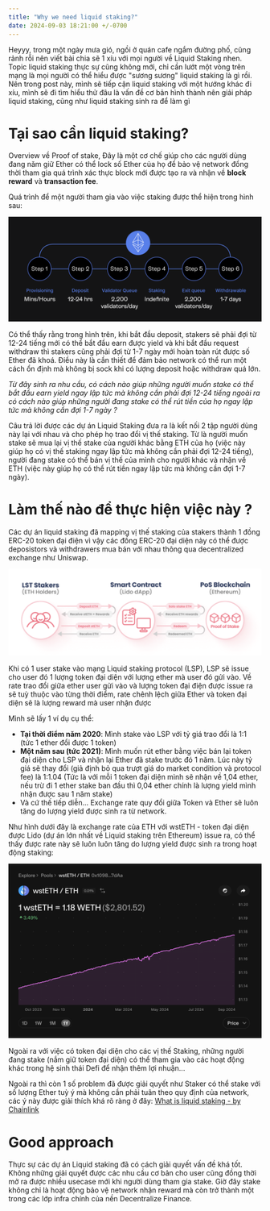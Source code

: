 ```yaml
---
title: "Why we need liquid staking?"
date: 2024-09-03 18:21:00 +/-0700
---
```


Heyyy, trong một ngày mưa gió, ngồi ở quán cafe ngắm đường phố, cũng rảnh rỗi nên viết bài chia sẽ 1 xíu với mọi người về Liquid Staking nhen. Topic liquid staking thực sự cũng không mới, chỉ cần lướt một vòng trên mạng là mọi người có thể hiểu được "sương sương" liquid staking là gì rồi. Nên trong post này, mình sẽ tiếp cận liquid staking với một hướng khác đi xíu, mình sẽ đi tìm hiểu thử đâu là vấn đề cơ bản hình thành nên giải pháp liquid staking, cũng như liquid staking sinh ra để làm gì

# Tại sao cần liquid staking?

Overview về Proof of stake, Đây là một cơ chế giúp cho các người dùng đang năm giữ Ether có thể lock số Ether của họ để bảo vệ network đồng thời tham gia quá trình xác thực block mới được tạo ra và nhận về <b>block reward</b> và <b>transaction fee</b>.

Quá trình để một người tham gia vào việc staking được thể hiện trong hình sau:

![Staking proccess](/images/ethereum-deposit-withdraw-process.png)

Có thể thấy rằng trong hình trên, khi bắt đầu deposit, stakers sẽ phải đợi từ 12-24 tiếng mới có thể bắt đầu earn được yield và khi bắt đầu request withdraw thì stakers cũng phải đợi từ 1-7 ngày mới hoàn toàn rút được số Ether đã khoá. Điều này là cần thiết để đảm bảo network có thể run một cách ổn định mà không bị sock khi có lượng deposit hoặc withdraw quá lớn.

<i>Từ đây sinh ra nhu cầu, có cách nào giúp những người muốn stake có thể bắt đầu earn yield ngay lập tức mà không cần phải đợi 12-24 tiếng ngoài ra có cách nào giúp những người đang stake có thể rút tiền của họ ngay lập tức mà không cần đợi 1-7 ngày ?</i>

Câu trả lời được các dự án Liquid Staking đưa ra là kết nối 2 tập người dùng này lại với nhau và cho phép họ trao đổi vị thế staking. Từ là người muốn stake sẽ mua lại vị thế stake của người khác bằng ETH của họ (việc này giúp họ có vị thế staking ngay lập tức mà không cần phải đợi 12-24 tiếng), người đang stake có thể bán vị thế của mình cho người khác và nhận về ETH (việc này giúp họ có thể rút tiền ngay lập tức mà không cần đợi 1-7 ngày).

# Làm thế nào để thực hiện việc này ?

Các dự án liquid staking đã mapping vị thế staking của stakers thành 1 đồng ERC-20 token đại điện vì vậy các đồng ERC-20 đại diện này có thể được deposistors và withdrawers mua bán với nhau thông qua decentralized exchange như Uniswap.

![How LSD works](/images/how-lsd-work.png)

Khi có 1 user stake vào mạng Liquid staking protocol (LSP), LSP sẽ issue cho user đó 1 lượng token đại diện với lượng ether mà user đó gửi vào. Về rate trao đổi giữa ether user gửi vào và lượng token đại điện được issue ra sẽ tuỳ thuộc vào từng thời điểm, rate chênh lệch giữa Ether và token đại diện sẽ là lượng reward mà user nhận được

Mình sẽ lấy 1 ví dụ cụ thể:
- <b>Tại thời điểm năm 2020</b>: Mình stake vào LSP với tỷ giá trao đổi là 1:1 (tức 1 ether đổi được 1 token)
- <b>Một năm sau (tức 2021)</b>: Mình muốn rút ether bằng việc bán lại token đại diện cho LSP và nhận lại Ether đã stake trước đó 1 năm. Lúc này tỷ giá sẽ thay đổi (giả định bỏ qua trượt giá do market condition và protocol fee) là 1:1.04 (Tức là với mỗi 1 token đại diện mình sẽ nhận về 1,04 ether, nếu trừ đi 1 ether stake ban đầu thì 0,04 ether chính là lượng yield mình nhận được sau 1 năm stake)
- Và cứ thế tiếp diễn... Exchange rate quy đổi giữa Token và Ether sẽ luôn tăng do lượng yield được sinh ra từ network.

Như hình dưới đây là exchange rate của ETH với wstETH - token đại diện được Lido (dự án lớn nhất về Liquid staking trên Ethereum) issue ra, có thể thấy được rate này sẽ luôn luôn tăng do lượng yield được sinh ra trong hoạt động staking:

![wstETH/ETH](/images/wstETH-ETH.png)

Ngoài ra với việc có token đại diện cho các vị thế Staking, những người đang stake (nắm giữ token đại diện) có thể tham gia vào các hoạt động khác trong hệ sinh thái Defi để nhận thêm lợi nhuận...

Ngoài ra thì còn 1 số problem đã được giải quyết như Staker có thể stake với số lượng Ether tuỳ ý mà không cần phải tuân theo quy định của network, các ý này được giải thích khá rõ ràng ở đây: <a href="https://chain.link/education-hub/liquid-staking">What is liquid staking - by Chainlink</a>

# Good approach
Thực sự các dự án Liquid staking đã có cách giải quyết vấn đề khá tốt. Không những giải quyết được các nhu cầu cơ bản cho user cũng đồng thời mở ra được nhiều usecase mới khi người dùng tham gia stake. Giờ đây stake không chỉ là hoạt động bảo vệ network nhận reward mà còn trở thành một trong các lớp infra chính của nền Decentralize Finance.
